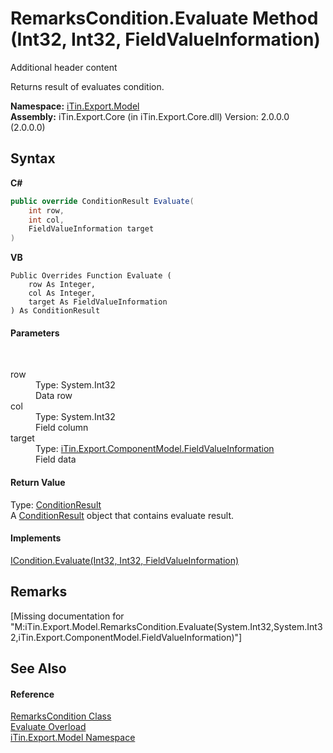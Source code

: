 # RemarksCondition.Evaluate Method (Int32, Int32, FieldValueInformation)
Additional header content 

Returns result of evaluates condition.

**Namespace:**&nbsp;<a href="N_iTin_Export_Model">iTin.Export.Model</a><br />**Assembly:**&nbsp;iTin.Export.Core (in iTin.Export.Core.dll) Version: 2.0.0.0 (2.0.0.0)

## Syntax

**C#**<br />
``` C#
public override ConditionResult Evaluate(
	int row,
	int col,
	FieldValueInformation target
)
```

**VB**<br />
``` VB
Public Overrides Function Evaluate ( 
	row As Integer,
	col As Integer,
	target As FieldValueInformation
) As ConditionResult
```


#### Parameters
&nbsp;<dl><dt>row</dt><dd>Type: System.Int32<br />Data row</dd><dt>col</dt><dd>Type: System.Int32<br />Field column</dd><dt>target</dt><dd>Type: <a href="T_iTin_Export_ComponentModel_FieldValueInformation">iTin.Export.ComponentModel.FieldValueInformation</a><br />Field data</dd></dl>

#### Return Value
Type: <a href="T_iTin_Export_Model_ConditionResult">ConditionResult</a><br />A <a href="T_iTin_Export_Model_ConditionResult">ConditionResult</a> object that contains evaluate result.

#### Implements
<a href="M_iTin_Export_Model_ICondition_Evaluate_2">ICondition.Evaluate(Int32, Int32, FieldValueInformation)</a><br />

## Remarks
\[Missing <remarks> documentation for "M:iTin.Export.Model.RemarksCondition.Evaluate(System.Int32,System.Int32,iTin.Export.ComponentModel.FieldValueInformation)"\]

## See Also


#### Reference
<a href="T_iTin_Export_Model_RemarksCondition">RemarksCondition Class</a><br /><a href="Overload_iTin_Export_Model_RemarksCondition_Evaluate">Evaluate Overload</a><br /><a href="N_iTin_Export_Model">iTin.Export.Model Namespace</a><br />